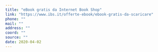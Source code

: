```yaml
---
title: "eBook gratis da Internet Book Shop"
link: "https://www.ibs.it/offerte-ebook/ebook-gratis-da-scaricare"
phone: ""
mail: ""
address: ""
coord: ""
source: ""
date: 2020-04-02
---
```



